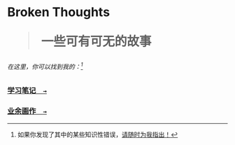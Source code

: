 # Broken Thoughts<br /><blockquote>一些可有可无的故事</blockquote>

###### 在这里，你可以找到我的：[^issues]

### [学习笔记&emsp;`→`](notebook)

### [业余画作&emsp;`→`](doddles)

[^issues]: 如果你发现了其中的某些知识性错误，[请随时为我指出！](https://github.com/KrLite/BrokenThoughts/issues)
